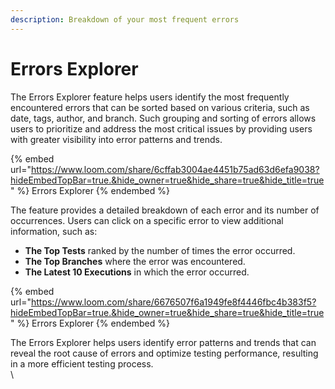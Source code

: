 ```yaml
---
description: Breakdown of your most frequent errors
---
```


# Errors Explorer

The Errors Explorer feature helps users identify the most frequently encountered errors that can be sorted based on various criteria, such as date, tags, author, and branch. Such grouping and sorting of errors allows users to prioritize and address the most critical issues by providing users with greater visibility into error patterns and trends.

{% embed url="https://www.loom.com/share/6cffab3004ae4451b75ad63d6efa9038?hideEmbedTopBar=true.&hide_owner=true&hide_share=true&hide_title=true" %}
Errors Explorer
{% endembed %}

The feature provides a detailed breakdown of each error and its number of occurrences. Users can click on a specific error to view additional information, such as:

* **The Top Tests** ranked by the number of times the error occurred.
* **The Top Branches** where the error was encountered.
* **The Latest 10 Executions** in which the error occurred.

{% embed url="https://www.loom.com/share/6676507f6a1949fe8f4446fbc4b383f5?hideEmbedTopBar=true.&hide_owner=true&hide_share=true&hide_title=true" %}
Errors Explorer
{% endembed %}

The Errors Explorer helps users identify error patterns and trends that can reveal the root cause of errors and optimize testing performance, resulting in a more efficient testing process.\
\
